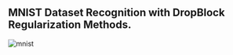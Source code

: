 ## MNIST Dataset Recognition with DropBlock Regularization Methods.
![mnist](https://user-images.githubusercontent.com/47734496/60610718-1317b000-9de2-11e9-9721-6efad39a7d81.png)

